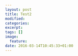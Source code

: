 ```yaml
---
layout: post
title: Test2
modified:
categories: 
excerpt:
tags: []
image:
  feature:
date: 2016-03-14T10:45:33+01:00
---
```


